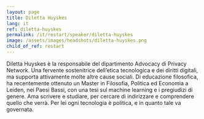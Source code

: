 ```yaml
---
layout: page
title: Diletta Huyskes
lang: it
ref: diletta-huyskes
permalink: /it/restart/speaker/diletta-huyskes
image: /assets/images/headshots/diletta-huyskes.png
child_of_ref: restart
---
```


Diletta Huyskes è la responsabile del dipartimento Advocacy di Privacy Network.
Una fervente sostenitrice dell’etica tecnologica e dei diritti digitali, ma
supporta attivamente molte altre cause sociali. Di educazione filosofica, ha
recentemente ottenuto un Master in Filosofia, Politica ed Economia a Leiden,
nei Paesi Bassi, con una tesi sul machine learning e i pregiudizi di genere.
Ama scrivere e studiare, per cercare di indirizzare e comprendere quello che
verrà. Per lei ogni tecnologia è politica, e in quanto tale va governata.
